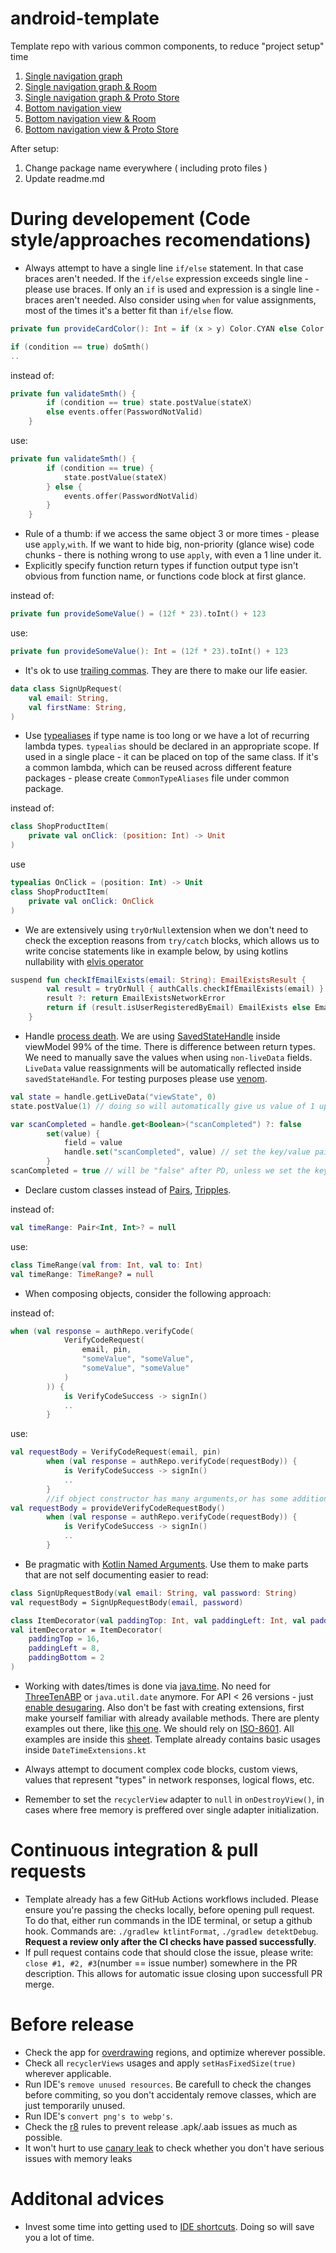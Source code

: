 # android-template
Template repo with various common components, to reduce "project setup" time

1. [Single navigation graph](https://github.com/Skyyo/android-template)
2. [Single navigation graph & Room ](https://github.com/Skyyo/android-template/tree/room)
3. [Single navigation graph & Proto Store ](https://github.com/Skyyo/android-template/tree/proto_store)
4. [Bottom navigation view](https://github.com/Skyyo/android-template/tree/bottom_navigation_view)
5. [Bottom navigation view & Room ](https://github.com/Skyyo/android-template/tree/bottom_navigation_view_room)
6. [Bottom navigation view & Proto Store ](https://github.com/Skyyo/android-template/tree/bottom_navigation_view_proto)

After setup:
1. Change package name everywhere ( including proto files )
2. Update readme.md


# During developement (Code style/approaches recomendations)

* Always attempt to have a single line ```if/else``` statement. In that case braces aren't needed. If the ```if/else``` expression exceeds single line - please use braces. If only an ```if``` is used and expression is a single line - braces aren't needed. Also consider using ```when``` for value assignments, most of the times it's a better fit than ```if/else``` flow.
```kotlin
private fun provideCardColor(): Int = if (x > y) Color.CYAN else Color.BLUE
```
```kotlin
if (condition == true) doSmth()
..
```
instead of:
```kotlin
private fun validateSmth() {
        if (condition == true) state.postValue(stateX)
        else events.offer(PasswordNotValid)
    }
``` 
use:
```kotlin
private fun validateSmth() {
        if (condition == true) {
            state.postValue(stateX)
        } else {
            events.offer(PasswordNotValid)
        }
    }
```    

* Rule of a thumb: if we access the same object 3 or more times - please use ```apply```,```with```. If we want to hide big, non-priority (glance wise) code chunks - there is nothing wrong to use ```apply```, with even a 1 line under it.
* Explicitly specify function return types if function output type isn't obvious from function name, or functions code block at first glance.

instead of:
```kotlin
private fun provideSomeValue() = (12f * 23).toInt() + 123
```
use:
```kotlin
private fun provideSomeValue(): Int = (12f * 23).toInt() + 123
```

* It's ok to use [trailing commas](https://kotlinlang.org/docs/reference/coding-conventions.html#trailing-commas). They are there to make our life easier.
```kotlin
data class SignUpRequest(
    val email: String,
    val firstName: String,
)
```

* Use [typealiases](https://kotlinlang.org/docs/reference/type-aliases.html#type-aliases) if type name is too long or we have a lot of recurring lambda types.
```typealias``` should be declared in an appropriate scope. If used in a single place - it can be placed on top of the same class. If it's a common lambda, which can be reused across different feature packages - please create ```CommonTypeAliases``` file under common package.

instead of:
```kotlin
class ShopProductItem(
    private val onClick: (position: Int) -> Unit
)
```
use 
```kotlin
typealias OnClick = (position: Int) -> Unit
class ShopProductItem(
    private val onClick: OnClick
)
```

* We are extensively using ```tryOrNull```extension when we don't need to check the exception reasons from ```try/catch``` blocks, which allows us to write concise statements like in example below, by using kotlins nullability with [elvis operator](https://kotlinlang.org/docs/reference/null-safety.html#elvis-operator)
```kotlin
suspend fun checkIfEmailExists(email: String): EmailExistsResult {
        val result = tryOrNull { authCalls.checkIfEmailExists(email) }
        result ?: return EmailExistsNetworkError
        return if (result.isUserRegisteredByEmail) EmailExists else EmailNotFound
    }
```

* Handle [process death](https://developer.android.com/topic/libraries/architecture/saving-states#onsaveinstancestate). We are using [SavedStateHandle](https://developer.android.com/topic/libraries/architecture/viewmodel-savedstate) inside viewModel 99% of the time. There is difference between return types. We need to manually save the values when using ```non-liveData``` fields. ```LiveData``` value reassignments will be automatically reflected inside ```savedStateHandle```. For testing purposes please use [venom](https://github.com/YarikSOffice/venom).
```kotlin
val state = handle.getLiveData("viewState", 0)
state.postValue(1) // doing so will automatically give us value of 1 upon PD

var scanCompleted = handle.get<Boolean>("scanCompleted") ?: false
        set(value) {
            field = value
            handle.set("scanCompleted", value) // set the key/value pair to the bundle upon each value reassignment
        }
scanCompleted = true // will be "false" after PD, unless we set the key/value pair to the bundle like above

```

* Declare custom classes instead of [Pairs](https://kotlinlang.org/api/latest/jvm/stdlib/kotlin/-pair/#pair), [Tripples](https://kotlinlang.org/api/latest/jvm/stdlib/kotlin/-triple/).

instead of:
```kotlin
val timeRange: Pair<Int, Int>? = null
```
use:
```kotlin
class TimeRange(val from: Int, val to: Int)
val timeRange: TimeRange? = null
```

* When composing objects, consider the following approach:

instead of:
```kotlin
when (val response = authRepo.verifyCode(
            VerifyCodeRequest(
                email, pin,
                "someValue", "someValue",
                "someValue", "someValue"
            )
        )) {
            is VerifyCodeSuccess -> signIn()
            ..
        }
```
use:
```kotlin
val requestBody = VerifyCodeRequest(email, pin)
        when (val response = authRepo.verifyCode(requestBody)) {
            is VerifyCodeSuccess -> signIn()
            ..
        }
        //if object constructor has many arguments,or has some additional logic - move it into provideX() function, like this:
val requestBody = provideVerifyCodeRequestBody()
        when (val response = authRepo.verifyCode(requestBody)) {
            is VerifyCodeSuccess -> signIn()
            ..
        }
```

* Be pragmatic with [Kotlin Named Arguments](https://kotlinlang.org/docs/functions.html#named-arguments). Use them to make parts that are not self documenting easier to read:
```kotlin
class SignUpRequestBody(val email: String, val password: String)
val requestBody = SignUpRequestBody(email, password)

class ItemDecorator(val paddingTop: Int, val paddingLeft: Int, val paddingBottom: Int)
val itemDecorator = ItemDecorator(
    paddingTop = 16,
    paddingLeft = 8,
    paddingBottom = 2
)
```

* Working with dates/times is done via [java.time](https://docs.oracle.com/javase/8/docs/api/java/time/package-summary.html#package.description). No need for [ThreeTenABP](https://github.com/JakeWharton/ThreeTenABP) or ```java.util.date``` anymore.
For API < 26 versions - just [enable desugaring](https://developer.android.com/studio/write/java8-support#library-desugaring). Also don't be fast with creating extensions, first make yourself familiar with already available methods. There are plenty examples out there, like [this one](https://www.baeldung.com/java-8-date-time-intro). We should rely on [ISO-8601](https://en.wikipedia.org/wiki/ISO_8601). All examples are inside this [sheet](https://docs.google.com/spreadsheets/d/1rSUBATCkLolTeX4VORi14t_Ue3yz5WdJHng1WgM75Qs/edit#gid=0). Template already contains basic usages inside ```DateTimeExtensions.kt```

* Always attempt to document complex code blocks, custom views, values that represent "types" in network responses, logical flows, etc.
* Remember to set the ```recyclerView``` adapter to ```null``` in ```onDestroyView()```, in cases where free memory is preffered over single adapter initialization.

# Continuous integration & pull requests
* Template already has a few GitHub Actions workflows included. Please ensure you're passing the checks locally, before opening pull request. To do that, either run commands in the IDE terminal, or setup a github hook. Commands are: ```./gradlew ktlintFormat```, ```./gradlew detektDebug```. <b>Request a review only after the CI checks have passed successfully</b>.
* If pull request contains code that should close the issue, please write: ```close #1, #2, #3```(number == issue number) somewhere in the PR description. This allows for automatic issue closing upon successfull PR merge.

# Before release
* Check the app for [overdrawing](https://developer.android.com/topic/performance/rendering/overdraw) regions, and optimize wherever possible.
* Check all ```recyclerViews``` usages and apply ```setHasFixedSize(true)``` wherever applicable.
* Run IDE's ```remove unused resources```. Be carefull to check the changes before commiting, so you don't accidentaly remove classes, which are just temporarily unused.
* Run IDE's ```convert png's to webp's```.
* Check the [r8](https://developer.android.com/studio/build/shrink-code#enable) rules to prevent release .apk/.aab issues as much as possible.
* It won't hurt to use [canary leak](https://square.github.io/leakcanary/) to check whether you don't have serious issues with memory leaks

# Additonal advices
* Invest some time into getting used to [IDE shortcuts](https://developer.android.com/studio/intro/keyboard-shortcuts). Doing so will save you a lot of time.
